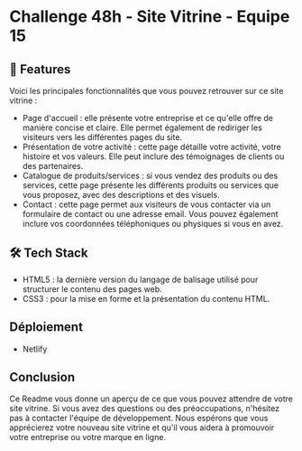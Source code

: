 # Challenge 48h - Site Vitrine - Equipe 15

## 🧐 Features    

Voici les principales fonctionnalités que vous pouvez retrouver sur ce site vitrine :

- Page d'accueil : elle présente votre entreprise et ce qu'elle offre de manière concise et claire. Elle permet également de rediriger les visiteurs vers les différentes pages du site.
- Présentation de votre activité : cette page détaille votre activité, votre histoire et vos valeurs. Elle peut inclure des témoignages de clients ou des partenaires.
- Catalogue de produits/services : si vous vendez des produits ou des services, cette page présente les différents produits ou services que vous proposez, avec des descriptions et des visuels.
- Contact : cette page permet aux visiteurs de vous contacter via un formulaire de contact ou une adresse email. Vous pouvez également inclure vos coordonnées téléphoniques ou physiques si vous en avez.

## 🛠️ Tech Stack

- HTML5 : la dernière version du langage de balisage utilisé pour structurer le contenu des pages web.
- CSS3 : pour la mise en forme et la présentation du contenu HTML.

## Déploiement
- Netlify 

## Conclusion

Ce Readme vous donne un aperçu de ce que vous pouvez attendre de votre site vitrine. Si vous avez des questions ou des préoccupations, n'hésitez pas à contacter l'équipe de développement. Nous espérons que vous apprécierez votre nouveau site vitrine et qu'il vous aidera à promouvoir votre entreprise ou votre marque en ligne.